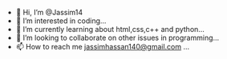 - 👋 Hi, I’m @Jassim14
- 👀 I’m interested in coding...
- 🌱 I’m currently learning about html,css,c++ and python...
- 💞️ I’m looking to collaborate on other issues in programming...
- 📫 How to reach me jassimhassan140@gmail.com ...

<!---
Jassim14/Jassim14 is a ✨ special ✨ repository because its `README.md` (this file) appears on your GitHub profile.
You can click the Preview link to take a look at your changes.
--->

